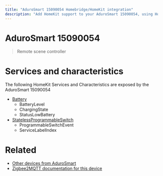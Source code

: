 ```yaml
---
title: "AduroSmart 15090054 Homebridge/HomeKit integration"
description: "Add HomeKit support to your AduroSmart 15090054, using Homebridge, Zigbee2MQTT and homebridge-z2m."
---
```

<!---
This file has been GENERATED using src/docgen/docgen.ts
DO NOT EDIT THIS FILE MANUALLY!
-->
# AduroSmart 15090054
> Remote scene controller


# Services and characteristics
The following HomeKit Services and Characteristics are exposed by
the AduroSmart 15090054

* [Battery](../../battery.md)
  * BatteryLevel
  * ChargingState
  * StatusLowBattery
* [StatelessProgrammableSwitch](../../action.md)
  * ProgrammableSwitchEvent
  * ServiceLabelIndex


# Related
* [Other devices from AduroSmart](../index.md#adurosmart)
* [Zigbee2MQTT documentation for this device](https://www.zigbee2mqtt.io/devices/15090054.html)